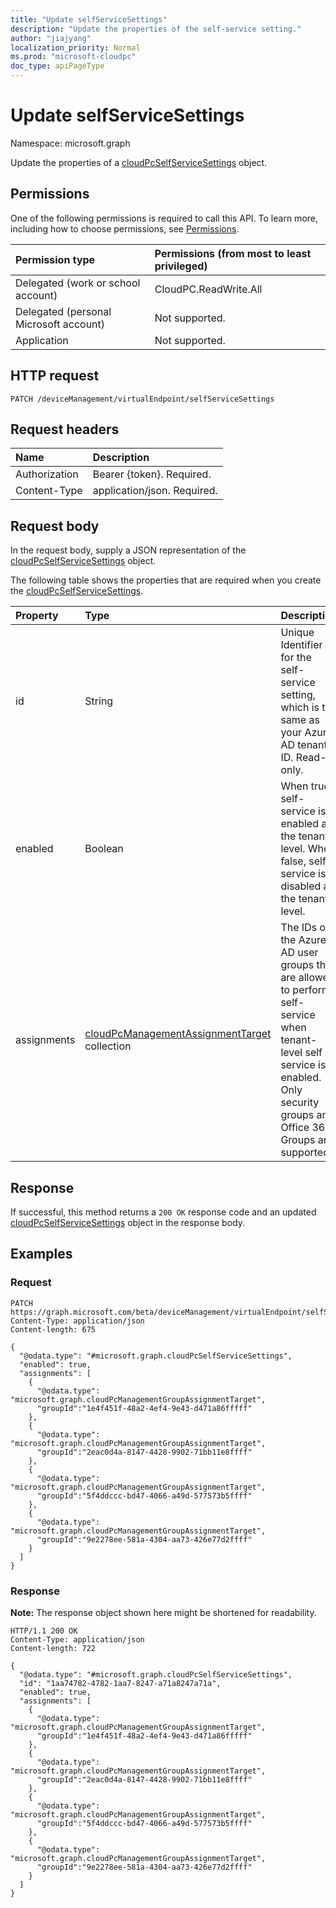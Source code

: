 ```yaml
---
title: "Update selfServiceSettings"
description: "Update the properties of the self-service setting."
author: "jiajyang"
localization_priority: Normal
ms.prod: "microsoft-cloudpc"
doc_type: apiPageType
---
```


# Update selfServiceSettings

Namespace: microsoft.graph

Update the properties of a [cloudPcSelfServiceSettings](../resources/cloudpcselfservicesettings.md) object.

## Permissions

One of the following permissions is required to call this API. To learn more, including how to choose permissions, see [Permissions](/graph/permissions-reference).

|Permission type|Permissions (from most to least privileged)|
|:---|:---|
|Delegated (work or school account)|CloudPC.ReadWrite.All|
|Delegated (personal Microsoft account)|Not supported.|
|Application|Not supported.|

## HTTP request

<!-- {
  "blockType": "ignored"
}
-->

``` http
PATCH /deviceManagement/virtualEndpoint/selfServiceSettings
```

## Request headers

| Name          | Description                |
| :------------ | :------------------------  |
| Authorization | Bearer {token}. Required.  |
| Content-Type  | application/json. Required.|

## Request body

In the request body, supply a JSON representation of the [cloudPcSelfServiceSettings](../resources/cloudpcselfservicesettings.md) object.

The following table shows the properties that are required when you create the [cloudPcSelfServiceSettings](../resources/cloudpcselfservicesettings.md).

|Property|Type|Description|
|:---|:---|:---|
|id|String|Unique Identifier for the self-service setting, which is the same as your Azure AD tenant ID. Read-only.|
|enabled|Boolean|When true, self-service is enabled at the tenant level. When false, self-service is disabled at the tenant level.|
|assignments|[cloudPcManagementAssignmentTarget](../resources/cloudpcmanagementassignmenttarget.md) collection|The IDs of the Azure AD user groups that are allowed to perform self-service when tenant-level self service is enabled. Only security groups and Office 365 Groups are supported.|

## Response

If successful, this method returns a `200 OK` response code and an updated [cloudPcSelfServiceSettings](../resources/cloudpcselfservicesettings.md) object in the response body.

## Examples

### Request

<!-- {
  "blockType": "request",
  "name": "update_selfservicesettings"
}
-->

``` http
PATCH https://graph.microsoft.com/beta/deviceManagement/virtualEndpoint/selfServiceSettings
Content-Type: application/json
Content-length: 675

{
  "@odata.type": "#microsoft.graph.cloudPcSelfServiceSettings",
  "enabled": true,
  "assignments": [
    {
      "@odata.type": "microsoft.graph.cloudPcManagementGroupAssignmentTarget",
      "groupId":"1e4f451f-48a2-4ef4-9e43-d471a86fffff"
    },
    {
      "@odata.type": "microsoft.graph.cloudPcManagementGroupAssignmentTarget",
      "groupId":"2eac0d4a-8147-4428-9902-71bb11e8ffff"
    },
    {
      "@odata.type": "microsoft.graph.cloudPcManagementGroupAssignmentTarget",
      "groupId":"5f4ddccc-bd47-4066-a49d-577573b5ffff"
    },
    {
      "@odata.type": "microsoft.graph.cloudPcManagementGroupAssignmentTarget",
      "groupId":"9e2278ee-581a-4304-aa73-426e77d2ffff"
    }
  ]
}
```

### Response

**Note:** The response object shown here might be shortened for readability.
<!-- {
  "blockType": "response",
  "truncated": true,
  "@odata.type": "microsoft.graph.cloudPcSelfServiceSettings"
}
-->

``` http
HTTP/1.1 200 OK
Content-Type: application/json
Content-length: 722

{
  "@odata.type": "#microsoft.graph.cloudPcSelfServiceSettings",
  "id": "1aa74782-4782-1aa7-8247-a71a8247a71a",
  "enabled": true,
  "assignments": [
    {
      "@odata.type": "microsoft.graph.cloudPcManagementGroupAssignmentTarget",
      "groupId":"1e4f451f-48a2-4ef4-9e43-d471a86fffff"
    },
    {
      "@odata.type": "microsoft.graph.cloudPcManagementGroupAssignmentTarget",
      "groupId":"2eac0d4a-8147-4428-9902-71bb11e8ffff"
    },
    {
      "@odata.type": "microsoft.graph.cloudPcManagementGroupAssignmentTarget",
      "groupId":"5f4ddccc-bd47-4066-a49d-577573b5ffff"
    },
    {
      "@odata.type": "microsoft.graph.cloudPcManagementGroupAssignmentTarget",
      "groupId":"9e2278ee-581a-4304-aa73-426e77d2ffff"
    }
  ]
}
```
